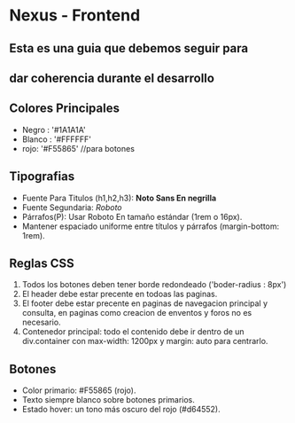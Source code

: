 # Nexus - Frontend
## Esta es una guia que debemos seguir para
## dar coherencia durante el desarrollo

## Colores Principales
- Negro : '#1A1A1A' 
- Blanco : '#FFFFFF' 
- rojo: '#F55865' //para botones

## Tipografias
- Fuente Para Titulos (h1,h2,h3): **Noto Sans En negrilla** 
- Fuente Segundaria: *Roboto*
- Párrafos(P): Usar Roboto En tamaño estándar (1rem o 16px).
- Mantener espaciado uniforme entre títulos y párrafos (margin-bottom: 1rem).

## Reglas CSS
1. Todos los botones deben tener borde redondeado ('boder-radius : 8px')
2. El header debe estar precente en todoas las paginas.
3. El footer debe estar precente en paginas de navegacion principal y consulta, en paginas como creacion de enventos y foros no es necesario.
4. Contenedor principal: todo el contenido debe ir dentro de un div.container con max-width: 1200px y margin: auto para centrarlo.

## Botones 
- Color primario: #F55865 (rojo).
- Texto siempre blanco sobre botones primarios.
- Estado hover: un tono más oscuro del rojo (#d64552).

